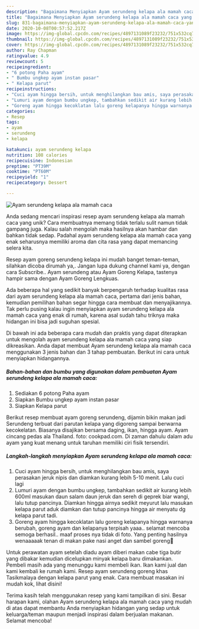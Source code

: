 ```yaml
---
description: "Bagaimana Menyiapkan Ayam serundeng kelapa ala mamah caca yang Bikin Ngiler"
title: "Bagaimana Menyiapkan Ayam serundeng kelapa ala mamah caca yang Bikin Ngiler"
slug: 831-bagaimana-menyiapkan-ayam-serundeng-kelapa-ala-mamah-caca-yang-bikin-ngiler
date: 2020-10-08T00:57:52.217Z
image: https://img-global.cpcdn.com/recipes/4897131089f23232/751x532cq70/ayam-serundeng-kelapa-ala-mamah-caca-foto-resep-utama.jpg
thumbnail: https://img-global.cpcdn.com/recipes/4897131089f23232/751x532cq70/ayam-serundeng-kelapa-ala-mamah-caca-foto-resep-utama.jpg
cover: https://img-global.cpcdn.com/recipes/4897131089f23232/751x532cq70/ayam-serundeng-kelapa-ala-mamah-caca-foto-resep-utama.jpg
author: Ray Chapman
ratingvalue: 4.9
reviewcount: 5
recipeingredient:
- "6 potong Paha ayam"
- " Bumbu ungkep ayam instan pasar"
- " Kelapa parut"
recipeinstructions:
- "Cuci ayam hingga bersih, untuk menghilangkan bau amis, saya perasakan jeruk nipis dan diamkan kurang lebih 5-10 menit. Lalu cuci lagi"
- "Lumuri ayam dengan bumbu ungkep, tambahkan sedikit air kurang lebih 600ml masukan daun salam daun jeruk dan sereh di geprek biar wangi, lalu tutup pancinya. Diamkan hingga airnya sedikit meyurut lalu masukan kelapa parut aduk diamkan dan tutup pancinya hingga air menyatu dg kelapa parut tadi."
- "Goreng ayam hingga kecoklatan lalu goreng kelapanya hingga warnanya berubah, goreng ayam dan kelapanya terpisah yaaa.. selamat mencoba semoga berhasil.. maaf proses nya tidak di foto. Yang penting hasilnya wenaaaaak tenan di makan pake nasi anget dan sambel goreng🤤"
categories:
- Resep
tags:
- ayam
- serundeng
- kelapa

katakunci: ayam serundeng kelapa 
nutrition: 108 calories
recipecuisine: Indonesian
preptime: "PT39M"
cooktime: "PT60M"
recipeyield: "1"
recipecategory: Dessert

---
```



![Ayam serundeng kelapa ala mamah caca](https://img-global.cpcdn.com/recipes/4897131089f23232/751x532cq70/ayam-serundeng-kelapa-ala-mamah-caca-foto-resep-utama.jpg)

Anda sedang mencari inspirasi resep ayam serundeng kelapa ala mamah caca yang unik? Cara membuatnya memang tidak terlalu sulit namun tidak gampang juga. Kalau salah mengolah maka hasilnya akan hambar dan bahkan tidak sedap. Padahal ayam serundeng kelapa ala mamah caca yang enak seharusnya memiliki aroma dan cita rasa yang dapat memancing selera kita.

Resep ayam goreng serundeng kelapa ini mudah banget teman-teman, silahkan dicoba dirumah ya,. Jangan lupa dukung channel kami ya, dengan cara Subscribe.. Ayam serundeng atau Ayam Goreng Kelapa, tastenya hampir sama dengan Ayam Goreng Lengkuas.

Ada beberapa hal yang sedikit banyak berpengaruh terhadap kualitas rasa dari ayam serundeng kelapa ala mamah caca, pertama dari jenis bahan, kemudian pemilihan bahan segar hingga cara membuat dan menyajikannya. Tak perlu pusing kalau ingin menyiapkan ayam serundeng kelapa ala mamah caca yang enak di rumah, karena asal sudah tahu triknya maka hidangan ini bisa jadi suguhan spesial.


Di bawah ini ada beberapa cara mudah dan praktis yang dapat diterapkan untuk mengolah ayam serundeng kelapa ala mamah caca yang siap dikreasikan. Anda dapat membuat Ayam serundeng kelapa ala mamah caca menggunakan 3 jenis bahan dan 3 tahap pembuatan. Berikut ini cara untuk menyiapkan hidangannya.

<!--inarticleads1-->

##### Bahan-bahan dan bumbu yang digunakan dalam pembuatan Ayam serundeng kelapa ala mamah caca:

1. Sediakan 6 potong Paha ayam
1. Siapkan  Bumbu ungkep ayam instan pasar
1. Siapkan  Kelapa parut


Berikut resep membuat ayam goreng serundeng, dijamin bikin makan jadi Serundeng terbuat dari parutan kelapa yang digoreng sampai berwarna kecokelatan. Biasanya disajikan bersama daging, ikan, hingga ayam. Ayam cincang pedas ala Thailand. foto: cookpad.com. Di zaman dahulu dalam adu ayam yang kuat menang untuk taruhan memiliki ciri fisik tersendiri. 

<!--inarticleads2-->

##### Langkah-langkah menyiapkan Ayam serundeng kelapa ala mamah caca:

1. Cuci ayam hingga bersih, untuk menghilangkan bau amis, saya perasakan jeruk nipis dan diamkan kurang lebih 5-10 menit. Lalu cuci lagi
1. Lumuri ayam dengan bumbu ungkep, tambahkan sedikit air kurang lebih 600ml masukan daun salam daun jeruk dan sereh di geprek biar wangi, lalu tutup pancinya. Diamkan hingga airnya sedikit meyurut lalu masukan kelapa parut aduk diamkan dan tutup pancinya hingga air menyatu dg kelapa parut tadi.
1. Goreng ayam hingga kecoklatan lalu goreng kelapanya hingga warnanya berubah, goreng ayam dan kelapanya terpisah yaaa.. selamat mencoba semoga berhasil.. maaf proses nya tidak di foto. Yang penting hasilnya wenaaaaak tenan di makan pake nasi anget dan sambel goreng🤤


Untuk perawatan ayam setelah diadu ayam diberi makan cabe tiga butir yang dibakar kemudian dicelupkan minyak kelapa baru dimakankan. Pembeli masih ada yang menunggu kami membeli ikan. Ikan kami jual dan kami kembali ke rumah kami. Resep ayam serundeng goreng khas Tasikmalaya dengan kelapa parut yang enak. Cara membuat masakan ini mudah kok, lihat disini! 

Terima kasih telah menggunakan resep yang kami tampilkan di sini. Besar harapan kami, olahan Ayam serundeng kelapa ala mamah caca yang mudah di atas dapat membantu Anda menyiapkan hidangan yang sedap untuk keluarga/teman maupun menjadi inspirasi dalam berjualan makanan. Selamat mencoba!
